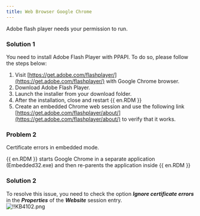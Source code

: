 ```yaml
---
title: Web Browser Google Chrome
---
```

Adobe flash player needs your permission to run.
### Solution 1
You need to install Adobe Flash Player with PPAPI. To do so, please follow the steps below:  

1. Visit [https://get.adobe.com/flashplayer/](https://get.adobe.com/flashplayer/) with Google Chrome browser.
1. Download Adobe Flash Player.
1. Launch the installer from your download folder.
1. After the installation, close and restart {{ en.RDM }}
1. Create an embedded Chrome web session and use the following link [https://get.adobe.com/flashplayer/about/](https://get.adobe.com/flashplayer/about/) to verify that it works.
### Problem 2
Certificate errors in embedded mode.  

{{ en.RDM }} starts Google Chrome in a separate application (Embedded32.exe) and then re-parents the application inside {{ en.RDM }}
### Solution 2
To resolve this issue, you need to check the option ***Ignore certificate errors*** in the ***Properties*** of the ***Website*** session entry.  
![!!KB4102.png](/img/en/kb/KB4102.png)
